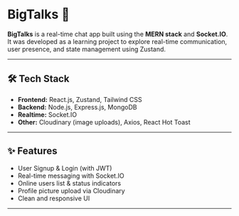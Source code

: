 # BigTalks 💬

**BigTalks** is a real-time chat app built using the **MERN stack** and **Socket.IO**. It was developed as a learning project to explore real-time communication, user presence, and state management using Zustand.

---

## 🛠 Tech Stack

- **Frontend:** React.js, Zustand, Tailwind CSS
- **Backend:** Node.js, Express.js, MongoDB
- **Realtime:** Socket.IO
- **Other:** Cloudinary (image uploads), Axios, React Hot Toast

---

## ✨ Features

- User Signup & Login (with JWT)
- Real-time messaging with Socket.IO
- Online users list & status indicators
- Profile picture upload via Cloudinary
- Clean and responsive UI

---
